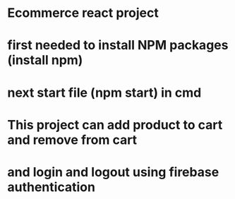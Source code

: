 # Ecommerce react project

# first needed to install NPM packages (install npm)

# next start file (npm start) in cmd

# This project can add product to cart and remove from cart

# and login and logout using firebase authentication
